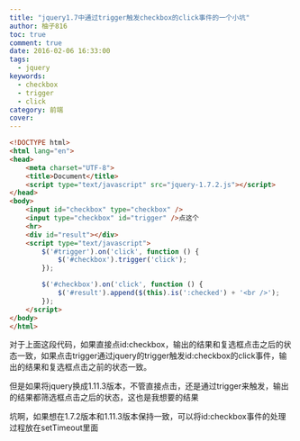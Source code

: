 ```yaml
---
title: "jquery1.7中通过trigger触发checkbox的click事件的一个小坑"
author: 柚子816
toc: true
comment: true
date: 2016-02-06 16:33:00
tags: 
  - jquery
keywords:
  - checkbox
  - trigger
  - click
category: 前端
cover: 
---
```



```html
<!DOCTYPE html>
<html lang="en">
<head>
    <meta charset="UTF-8">
    <title>Document</title>
    <script type="text/javascript" src="jquery-1.7.2.js"></script>
</head>
<body>
    <input id="checkbox" type="checkbox" />
    <input type="checkbox" id="trigger" />点这个
    <hr>
    <div id="result"></div>
    <script type="text/javascript">
        $('#trigger').on('click', function () {
            $('#checkbox').trigger('click');
        });

        $('#checkbox').on('click', function () {
            $('#result').append($(this).is(':checked') + '<br />');
        });
    </script>
</body>
</html>
```

对于上面这段代码，如果直接点id:checkbox，输出的结果和复选框点击之后的状态一致，如果点击trigger通过jquery的trigger触发id:checkbox的click事件，输出的结果和复选框点击之前的状态一致。

但是如果将jquery换成1.11.3版本，不管直接点击，还是通过trigger来触发，输出的结果都筛选框点击之后的状态，这也是我想要的结果

坑啊，如果想在1.7.2版本和1.11.3版本保持一致，可以将id:checkbox事件的处理过程放在setTimeout里面

